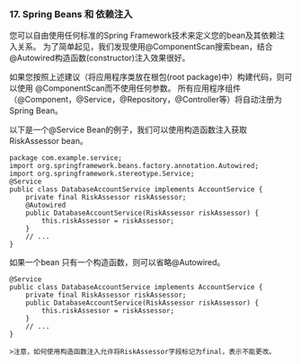 ### 17. Spring Beans 和 依赖注入

您可以自由使用任何标准的Spring Framework技术来定义您的bean及其依赖注入关系。 为了简单起见，我们发现使用@ComponentScan搜索bean，结合@Autowired构造函数(constructor)注入效果很好。

如果您按照上述建议（将应用程序类放在根包(root package)中）构建代码，则可以使用
@ComponentScan而不使用任何参数。 所有应用程序组件（@Component，@Service，@Repository，@Controller等）将自动注册为Spring Bean。

以下是一个@Service Bean的例子，我们可以使用构造函数注入获取RiskAssessor bean。

```
package com.example.service;
import org.springframework.beans.factory.annotation.Autowired;
import org.springframework.stereotype.Service;
@Service
public class DatabaseAccountService implements AccountService {
    private final RiskAssessor riskAssessor;
    @Autowired
    public DatabaseAccountService(RiskAssessor riskAssessor) {
        this.riskAssessor = riskAssessor;
    }
    // ...
}
```
如果一个bean 只有一个构造函数，则可以省略@Autowired。
```
@Service
public class DatabaseAccountService implements AccountService {
    private final RiskAssessor riskAssessor;
    public DatabaseAccountService(RiskAssessor riskAssessor) {
        this.riskAssessor = riskAssessor;
    }
    // ...
}
```

    >注意，如何使用构造函数注入允许将RiskAssessor字段标记为final，表示不能更改。
